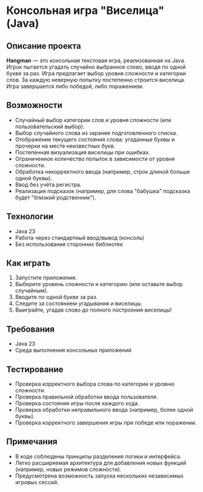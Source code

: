 # Консольная игра "Виселица" (Java)

## Описание проекта

**Hangman** — это консольная текстовая игра, реализованная на Java. Игрок пытается угадать случайно выбранное слово, вводя по одной букве за раз. Игра предлагает выбор уровня сложности и категории слов. За каждую неверную попытку постепенно строится виселица. Игра завершается либо победой, либо поражением.

## Возможности

- Случайный выбор категории слов и уровня сложности (или пользовательский выбор).
- Выбор случайного слова из заранее подготовленного списка.
- Отображение текущего состояния слова: угаданные буквы и прочерки на месте неизвестных букв.
- Постепенная визуализация виселицы при ошибках.
- Ограниченное количество попыток в зависимости от уровня сложности.
- Обработка некорректного ввода (например, строк длиной больше одной буквы).
- Ввод без учёта регистра.
- Реализация подсказок (например, для слова "бабушка" подсказка будет "близкий родственник").

## Технологии

- Java 23
- Работа через стандартный ввод/вывод (консоль)
- Без использования сторонних библиотек

## Как играть

1. Запустите приложение.
2. Выберите уровень сложности и категорию (или оставьте выбор случайным).
3. Вводите по одной букве за раз.
4. Следите за состоянием угадывания и виселицы.
5. Выиграйте, угадав слово до полного построения виселицы!

## Требования

- Java 23
- Среда выполнения консольных приложений

## Тестирование

- Проверка корректного выбора слова по категории и уровню сложности.
- Проверка правильной обработки ввода пользователя.
- Проверка состояния игры после каждого хода.
- Проверка обработки неправильного ввода (например, более одной буквы).
- Проверка корректного завершения игры при победе или поражении.

## Примечания

- В коде соблюдены принципы разделения логики и интерфейса.
- Легко расширяемая архитектура для добавления новых функций (например, новых режимов сложности).
- Предусмотрена возможность запуска нескольких независимых игровых сессий.
